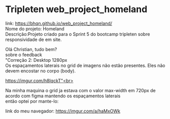 # Tripleten web_project_homeland
link: https://bhqn.github.io/web_project_homeland/ <br>
Nome do projeto: Homeland <br>
Descrição:Projeto criado para o Sprint 5 do bootcamp tripleten sobre responsividade de em site.


Olá Christian, tudo bem? <br>
sobre o feedback <br>
"Correção 2: Desktop 1280px<br>
Os espaçamentos laterais no grid de imagens não estão presentes. Eles não devem encostar no corpo (body).<br>

https://imgur.com/h8IqckT"<br>


Na minha maquina o grid ja estava com o valor max-width em 720px de acordo com figma mantendo os espaçamentos laterais<br>
então optei por mante-lo:

link do meu navegador: https://imgur.com/a/haMxOWk

